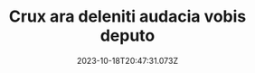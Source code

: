 ---
title: "Crux ara deleniti audacia vobis deputo"
date: 2023-10-18T20:47:31.073Z
permalink: "/crux-ara-deleniti-audacia-vobis-deputo/"
---